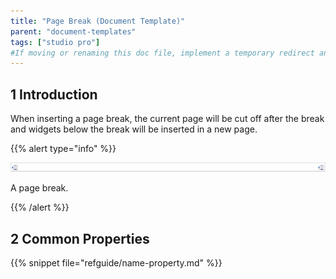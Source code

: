 ```yaml
---
title: "Page Break (Document Template)"
parent: "document-templates"
tags: ["studio pro"]
#If moving or renaming this doc file, implement a temporary redirect and let the respective team know they should update the URL in the product. See Mapping to Products for more details.
---
```


## 1 Introduction

When inserting a page break, the current page will be cut off after the break and widgets below the break will be inserted in a new page.

{{% alert type="info" %}}

![](attachments/microflows-and-nanoflows/918135.png)

A page break.

{{% /alert %}}

## 2 Common Properties

{{% snippet file="refguide/name-property.md" %}}

